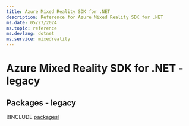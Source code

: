 ```yaml
---
title: Azure Mixed Reality SDK for .NET
description: Reference for Azure Mixed Reality SDK for .NET
ms.date: 05/27/2024
ms.topic: reference
ms.devlang: dotnet
ms.service: mixedreality
---
```

# Azure Mixed Reality SDK for .NET - legacy
## Packages - legacy
[!INCLUDE [packages](mixed-reality-index.md)]